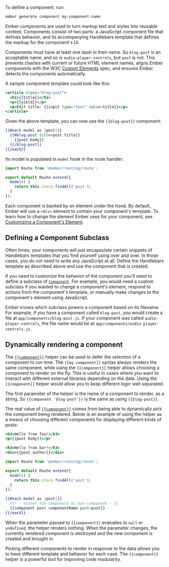 To define a component, run:

```bash
ember generate component my-component-name
```

Ember components are used to turn markup text and styles into reusable content.
Components consist of two parts: a JavaScript component file that defines behavior, and its accompanying Handlebars template that defines the markup for the component's UI.

Components must have at least one dash in their name. So `blog-post` is an acceptable
name, and so is `audio-player-controls`, but `post` is not. This prevents clashes with
current or future HTML element names, aligns Ember components with the W3C [Custom
Elements](https://dvcs.w3.org/hg/webcomponents/raw-file/tip/spec/custom/index.html)
spec, and ensures Ember detects the components automatically.

A sample component template could look like this:

```handlebars {data-filename=app/templates/components/blog-post.hbs}
<article class="blog-post">
  <h1>{{title}}</h1>
  <p>{{yield}}</p>
  <p>Edit title: {{input type="text" value=title}}</p>
</article>
```

Given the above template, you can now use the `{{blog-post}}` component:

```handlebars {data-filename=app/templates/index.hbs}
{{#each model as |post|}}
  {{#blog-post title=post.title}}
    {{post.body}}
  {{/blog-post}}
{{/each}}
```

Its model is populated in `model` hook in the route handler:

```javascript {data-filename=app/routes/index.js}
import Route from '@ember/routing/route';

export default Route.extend({
  model() {
    return this.store.findAll('post');
  }
});
```

Each component is backed by an element under the hood. By default,
Ember will use a `<div>` element to contain your component's template.
To learn how to change the element Ember uses for your component, see
[Customizing a Component's
Element](./customizing-a-components-element/).


## Defining a Component Subclass

Often times, your components will just encapsulate certain snippets of
Handlebars templates that you find yourself using over and over. In
those cases, you do not need to write any JavaScript at all. Define
the Handlebars template as described above and use the component that is
created.

If you need to customize the behavior of the component you'll
need to define a subclass of [`Component`](https://api.emberjs.com/ember/3.2/classes/Component). For example, you would
need a custom subclass if you wanted to change a component's element,
respond to actions from the component's template, or manually make
changes to the component's element using JavaScript.

Ember knows which subclass powers a component based on its filename. For
example, if you have a component called `blog-post`, you would create a
file at `app/components/blog-post.js`. If your component was called
`audio-player-controls`, the file name would be at
`app/components/audio-player-controls.js`.

## Dynamically rendering a component

The [`{{component}}`](https://api.emberjs.com/ember/3.2/classes/Ember.Templates.helpers/methods/component?anchor=component) helper can be used to defer the selection of a component to
run time. The `{{my-component}}` syntax always renders the same component,
while using the `{{component}}` helper allows choosing a component to render on
the fly. This is useful in cases where you want to interact with different
external libraries depending on the data. Using the `{{component}}` helper would
allow you to keep different logic well separated.

The first parameter of the helper is the name of a component to render, as a
string. So `{{component 'blog-post'}}` is the same as using `{{blog-post}}`.

The real value of [`{{component}}`](https://api.emberjs.com/ember/3.2/classes/Ember.Templates.helpers/methods/component?anchor=component) comes from being able to dynamically pick
the component being rendered. Below is an example of using the helper as a
means of choosing different components for displaying different kinds of posts:

```handlebars {data-filename=app/templates/components/foo-component.hbs}
<h3>Hello from foo!</h3>
<p>{{post.body}}</p>
```

```handlebars {data-filename=app/templates/components/bar-component.hbs}
<h3>Hello from bar!</h3>
<div>{{post.author}}</div>
```

```javascript {data-filename=app/routes/index.js}
import Route from '@ember/routing/route';

export default Route.extend({
  model() {
    return this.store.findAll('post');
  }
});
```

```handlebars {data-filename=app/templates/index.hbs}
{{#each model as |post|}}
  {{!-- either foo-component or bar-component --}}
  {{component post.componentName post=post}}
{{/each}}
```

When the parameter passed to `{{component}}` evaluates to `null` or `undefined`,
the helper renders nothing. When the parameter changes, the currently rendered
component is destroyed and the new component is created and brought in.

Picking different components to render in response to the data allows you to
have different template and behavior for each case. The `{{component}}` helper
is a powerful tool for improving code modularity.
